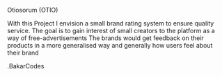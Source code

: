 Otiosorum (OTIO)

With this Project I envision a small brand rating system to ensure quality service.
The goal is to gain interest of small creators to the platform as a way of free-advertisements
The brands would get feedback on their products in a more generalised way and generally how users feel about their brand

.BakarCodes

